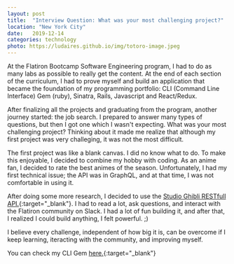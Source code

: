 ```yaml
---
layout: post
title:  "Interview Question: What was your most challenging project?"
location: "New York City"
date:   2019-12-14 
categories: technology
photo: https://ludaires.github.io/img/totoro-image.jpeg
---
```

At the Flatiron Bootcamp Software Engineering program, I had to do as many labs as possible to really get the content. At the end of each section of the curriculum, I had to prove myself and build an application that became the foundation of my programming portfolio: CLI (Command Line Interface) Gem (ruby), Sinatra, Rails, Javascript and React/Redux.

After finalizing all the projects and graduating from the program, another journey started: the job search. I prepared to answer many types of questions, but then I got one which I wasn't expecting. What was your most challenging project? Thinking about it made me realize that although my first project was very challeging, it was not the most difficult.

The first project was like a blank canvas. I did no know what to do. To make this enjoyable, I decided to combine my hobby with coding. As an anime fan, I decided to 
rate the best animes of the season. Unfortunately, I had my first technical issue; the API was in GraphQL, and at that time, I was not comfortable in using it.

After doing some more research, I decided to use the [Studio Ghibli RESTfull API.](https://ghibliapi.herokuapp.com/){:target="_blank"}. I had to read a lot, ask questions, and interact with the Flatiron community on Slack. I had a lot of fun building it, and after that, I realized I could build anything, I felt powerful.  ;)

I believe every challenge, independent of how big it is, can be overcome if I keep learning, iteracting with the community, and improving myself.

You can check my CLI Gem [here.](https://github.com/ludaires/ghibli_movies_cli_gem){:target="_blank"}